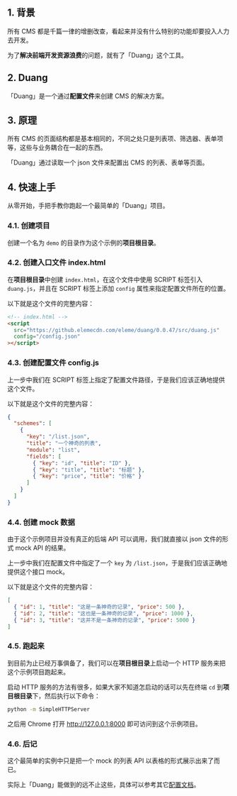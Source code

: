 ## 1. 背景

所有 CMS 都是千篇一律的增删改查，看起来并没有什么特别的功能却要投入人力去开发。

为了**解决前端开发资源浪费**的问题，就有了「Duang」这个工具。

## 2. Duang

「Duang」是一个通过**配置文件**来创建 CMS 的解决方案。

## 3. 原理

所有 CMS 的页面结构都是基本相同的，不同之处只是列表项、筛选器、表单项等，这些与业务耦合在一起的东西。

「Duang」通过读取一个 json 文件来配置出 CMS 的列表、表单等页面。

## 4. 快速上手

从零开始，手把手教你跑起一个最简单的「Duang」项目。

### 4.1. 创建项目

创建一个名为 `demo` 的目录作为这个示例的**项目根目录**。

### 4.2. 创建入口文件 index.html

在**项目根目录**中创建 `index.html`，在这个文件中使用 SCRIPT 标签引入 `duang.js`，并且在 SCRIPT 标签上添加 `config` 属性来指定配置文件所在的位置。

以下就是这个文件的完整内容：

```html
<!-- index.html -->
<script
  src="https://github.elemecdn.com/eleme/duang/0.0.47/src/duang.js"
  config="/config.json"
></script>
```

### 4.3. 创建配置文件 config.js

上一步中我们在 SCRIPT 标签上指定了配置文件路径，于是我们应该正确地提供这个文件。

以下就是这个文件的完整内容：

```json
{
  "schemes": [
    {
      "key": "/list.json",
      "title": "一个神奇的列表",
      "module": "list",
      "fields": [
        { "key": "id", "title": "ID" },
        { "key": "title", "title": "标题" },
        { "key": "price", "title": "价格" }
      ]
    }
  ]
}
```

### 4.4. 创建 mock 数据

由于这个示例项目并没有真正的后端 API 可以调用，我们就直接以 json 文件的形式 mock API 的结果。

上一步中我们在配置文件中指定了一个 `key` 为 `/list.json`，于是我们应该正确地提供这个接口 mock。

以下就是这个文件的完整内容：

```json
[
  { "id": 1, "title": "这是一条神奇的记录", "price": 500 },
  { "id": 2, "title": "这也是一条神奇的记录", "price": 1000 },
  { "id": 3, "title": "这并不是一条神奇的记录", "price": 5000 }
]
```

### 4.5. 跑起来

到目前为止已经万事俱备了，我们可以在**项目根目录**上启动一个 HTTP 服务来把这个示例项目跑起来。

启动 HTTP 服务的方法有很多，如果大家不知道怎启动的话可以先在终端 `cd` 到**项目根目录**下，然后执行以下命令：

```bash
python -m SimpleHTTPServer
```

之后用 Chrome 打开 http://127.0.0.1:8000 即可访问到这个示例项目。

### 4.6. 后记

这个最简单的实例中只是把一个 mock 的列表 API 以表格的形式展示出来了而已。

实际上「Duang」能做到的远不止这些，具体可以参考其它[配置文档](/duang/config/)。
